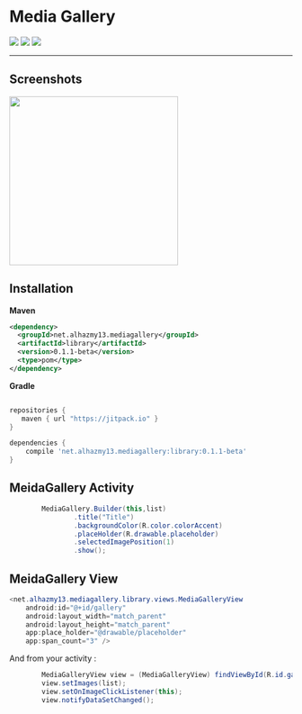 
# Media Gallery
![](https://img.shields.io/badge/Platform-Android-brightgreen.svg)
![](https://img.shields.io/packagist/l/doctrine/orm.svg)
![](https://img.shields.io/badge/version-0.1.0_beta-blue.svg)

------

## Screenshots 
<img src="https://cloud.githubusercontent.com/assets/4659608/22867461/c77d039e-f199-11e6-8be6-027ae6e7af75.gif" width="300" align="center">


## Installation

**Maven**

```xml
<dependency>
  <groupId>net.alhazmy13.mediagallery</groupId>
  <artifactId>library</artifactId>
  <version>0.1.1-beta</version>
  <type>pom</type>
</dependency>
```


**Gradle**

```gradle

repositories {
   maven { url "https://jitpack.io" }
}

dependencies {
	compile 'net.alhazmy13.mediagallery:library:0.1.1-beta'
}
```

## MeidaGallery Activity  

```java
        MediaGallery.Builder(this,list)
                .title("Title")
                .backgroundColor(R.color.colorAccent)
                .placeHolder(R.drawable.placeholder)
                .selectedImagePosition(1)
                .show();
```



## MeidaGallery View
 
```java
<net.alhazmy13.mediagallery.library.views.MediaGalleryView
    android:id="@+id/gallery"
    android:layout_width="match_parent"
    android:layout_height="match_parent"
    app:place_holder="@drawable/placeholder"
    app:span_count="3" />

```

And from your activity :

```java
        MediaGalleryView view = (MediaGalleryView) findViewById(R.id.gallery);
        view.setImages(list);
        view.setOnImageClickListener(this);
        view.notifyDataSetChanged();

```

